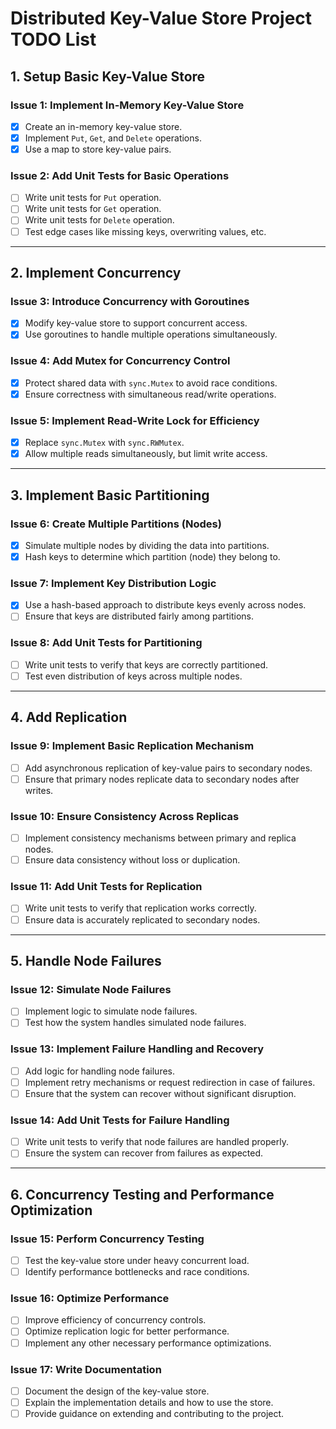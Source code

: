 # Distributed Key-Value Store Project TODO List

## 1. Setup Basic Key-Value Store

### Issue 1: Implement In-Memory Key-Value Store
- [x] Create an in-memory key-value store.
- [x] Implement `Put`, `Get`, and `Delete` operations.
- [x] Use a map to store key-value pairs.

### Issue 2: Add Unit Tests for Basic Operations
- [ ] Write unit tests for `Put` operation.
- [ ] Write unit tests for `Get` operation.
- [ ] Write unit tests for `Delete` operation.
- [ ] Test edge cases like missing keys, overwriting values, etc.

---

## 2. Implement Concurrency

### Issue 3: Introduce Concurrency with Goroutines
- [x] Modify key-value store to support concurrent access.
- [x] Use goroutines to handle multiple operations simultaneously.

### Issue 4: Add Mutex for Concurrency Control
- [x] Protect shared data with `sync.Mutex` to avoid race conditions.
- [x] Ensure correctness with simultaneous read/write operations.

### Issue 5: Implement Read-Write Lock for Efficiency
- [x] Replace `sync.Mutex` with `sync.RWMutex`.
- [x] Allow multiple reads simultaneously, but limit write access.

---

## 3. Implement Basic Partitioning

### Issue 6: Create Multiple Partitions (Nodes)
- [x] Simulate multiple nodes by dividing the data into partitions.
- [x] Hash keys to determine which partition (node) they belong to.

### Issue 7: Implement Key Distribution Logic
- [x] Use a hash-based approach to distribute keys evenly across nodes.
- [ ] Ensure that keys are distributed fairly among partitions.

### Issue 8: Add Unit Tests for Partitioning
- [ ] Write unit tests to verify that keys are correctly partitioned.
- [ ] Test even distribution of keys across multiple nodes.

---

## 4. Add Replication

### Issue 9: Implement Basic Replication Mechanism
- [ ] Add asynchronous replication of key-value pairs to secondary nodes.
- [ ] Ensure that primary nodes replicate data to secondary nodes after writes.

### Issue 10: Ensure Consistency Across Replicas
- [ ] Implement consistency mechanisms between primary and replica nodes.
- [ ] Ensure data consistency without loss or duplication.

### Issue 11: Add Unit Tests for Replication
- [ ] Write unit tests to verify that replication works correctly.
- [ ] Ensure data is accurately replicated to secondary nodes.

---

## 5. Handle Node Failures

### Issue 12: Simulate Node Failures
- [ ] Implement logic to simulate node failures.
- [ ] Test how the system handles simulated node failures.

### Issue 13: Implement Failure Handling and Recovery
- [ ] Add logic for handling node failures.
- [ ] Implement retry mechanisms or request redirection in case of failures.
- [ ] Ensure that the system can recover without significant disruption.

### Issue 14: Add Unit Tests for Failure Handling
- [ ] Write unit tests to verify that node failures are handled properly.
- [ ] Ensure the system can recover from failures as expected.

---

## 6. Concurrency Testing and Performance Optimization

### Issue 15: Perform Concurrency Testing
- [ ] Test the key-value store under heavy concurrent load.
- [ ] Identify performance bottlenecks and race conditions.

### Issue 16: Optimize Performance
- [ ] Improve efficiency of concurrency controls.
- [ ] Optimize replication logic for better performance.
- [ ] Implement any other necessary performance optimizations.

### Issue 17: Write Documentation
- [ ] Document the design of the key-value store.
- [ ] Explain the implementation details and how to use the store.
- [ ] Provide guidance on extending and contributing to the project.